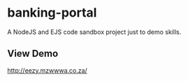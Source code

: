 # banking-portal
A NodeJS and EJS code sandbox project just to demo skills.

## View Demo
<http://eezy.mzwwwa.co.za/>
